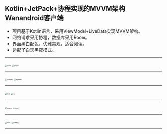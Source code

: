 ## Kotlin+JetPack+协程实现的MVVM架构Wanandroid客户端

- 项目基于Kotlin语言，采用ViewModel+LiveData实现MVVM架构。
- 网络请求采用协程，数据库采用Room。
- 界面黑白配色，优雅美观，适合阅读。
- 适配了白天黑夜模式。

------

<img src="https://github.com/xiaoyanger0825/wanandroid/raw/master/images/home.png" alt="home" style="zoom:36%;" />    <img src="https://github.com/xiaoyanger0825/wanandroid/raw/master/images/project.png" alt="project" style="zoom:36%;" />

------

<img src="https://github.com/xiaoyanger0825/wanandroid/raw/master/images/system+.png" alt="system+" style="zoom:36%;" />    <img src="https://github.com/xiaoyanger0825/wanandroid/raw/master/images/system.png" alt="system" style="zoom: 36%;" />

------

<img src="https://github.com/xiaoyanger0825/wanandroid/raw/master/images/find.png" alt="find" style="zoom:36%;" />    <img src="https://github.com/xiaoyanger0825/wanandroid/raw/master/images/nav.png" alt="nav" style="zoom:36%;" />

------

<img src="https://github.com/xiaoyanger0825/wanandroid/raw/master/images/search.png" alt="search" style="zoom:36%;" />    <img src="https://github.com/xiaoyanger0825/wanandroid/raw/master/images/share.png" alt="share" style="zoom: 33%;" />

------

<img src="https://github.com/xiaoyanger0825/wanandroid/raw/master/images/mine.png" alt="mine" style="zoom:36%;" />    <img src="https://github.com/xiaoyanger0825/wanandroid/raw/master/images/setting.png" alt="setting" style="zoom:36%;" />

------

